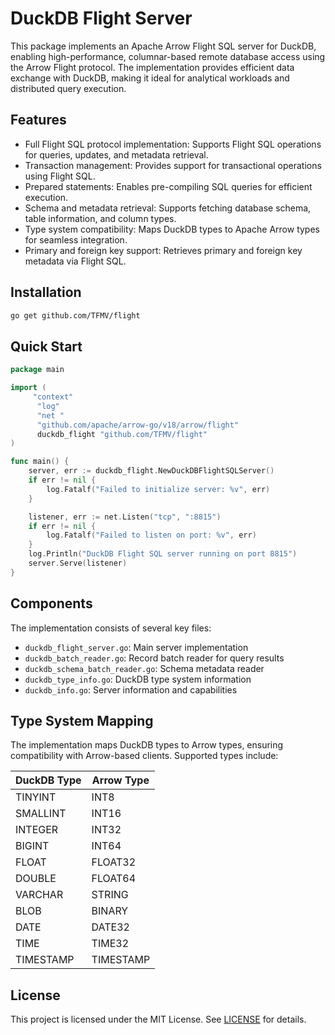 # DuckDB Flight Server

This package implements an Apache Arrow Flight SQL server for DuckDB, enabling high-performance, columnar-based remote database access using the Arrow Flight protocol. The implementation provides efficient data exchange with DuckDB, making it ideal for analytical workloads and distributed query execution.

## Features

- Full Flight SQL protocol implementation: Supports Flight SQL operations for queries, updates, and metadata retrieval.
- Transaction management: Provides support for transactional operations using Flight SQL.
- Prepared statements: Enables pre-compiling SQL queries for efficient execution.
- Schema and metadata retrieval: Supports fetching database schema, table information, and column types.
- Type system compatibility: Maps DuckDB types to Apache Arrow types for seamless integration.
- Primary and foreign key support: Retrieves primary and foreign key metadata via Flight SQL.

## Installation

```bash
go get github.com/TFMV/flight
```

## Quick Start

```go
package main

import (
     "context"
      "log"
      "net "
      "github.com/apache/arrow-go/v18/arrow/flight"
      duckdb_flight "github.com/TFMV/flight"
)

func main() {
    server, err := duckdb_flight.NewDuckDBFlightSQLServer()
    if err != nil {
        log.Fatalf("Failed to initialize server: %v", err)
    }

    listener, err := net.Listen("tcp", ":8815")
    if err != nil {
        log.Fatalf("Failed to listen on port: %v", err)
    }
    log.Println("DuckDB Flight SQL server running on port 8815")
    server.Serve(listener)
}
```

## Components

The implementation consists of several key files:

- `duckdb_flight_server.go`: Main server implementation
- `duckdb_batch_reader.go`: Record batch reader for query results
- `duckdb_schema_batch_reader.go`: Schema metadata reader
- `duckdb_type_info.go`: DuckDB type system information
- `duckdb_info.go`: Server information and capabilities

## Type System Mapping

The implementation maps DuckDB types to Arrow types, ensuring compatibility with Arrow-based clients. Supported types include:

| DuckDB Type | Arrow Type |
|-------------|------------|
| TINYINT     | INT8      |
| SMALLINT    | INT16     |
| INTEGER     | INT32     |
| BIGINT      | INT64     |
| FLOAT       | FLOAT32   |
| DOUBLE      | FLOAT64   |
| VARCHAR     | STRING    |
| BLOB        | BINARY    |
| DATE        | DATE32    |
| TIME        | TIME32    |
| TIMESTAMP   | TIMESTAMP |

## License

This project is licensed under the MIT License. See [LICENSE](LICENSE) for details.
